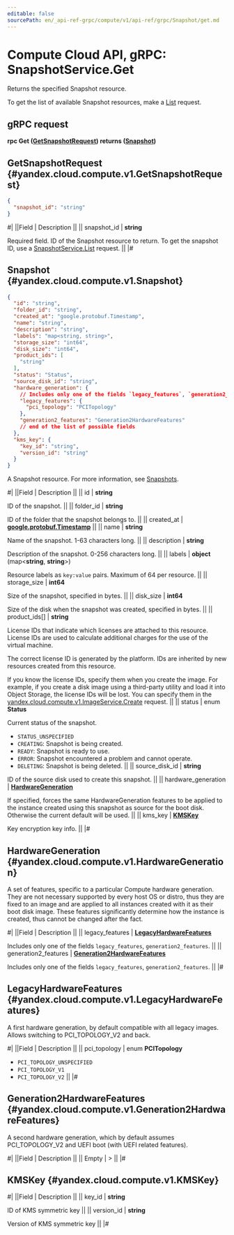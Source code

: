 ```yaml
---
editable: false
sourcePath: en/_api-ref-grpc/compute/v1/api-ref/grpc/Snapshot/get.md
---
```


# Compute Cloud API, gRPC: SnapshotService.Get

Returns the specified Snapshot resource.

To get the list of available Snapshot resources, make a [List](/docs/compute/api-ref/grpc/Snapshot/list#List) request.

## gRPC request

**rpc Get ([GetSnapshotRequest](#yandex.cloud.compute.v1.GetSnapshotRequest)) returns ([Snapshot](#yandex.cloud.compute.v1.Snapshot))**

## GetSnapshotRequest {#yandex.cloud.compute.v1.GetSnapshotRequest}

```json
{
  "snapshot_id": "string"
}
```

#|
||Field | Description ||
|| snapshot_id | **string**

Required field. ID of the Snapshot resource to return.
To get the snapshot ID, use a [SnapshotService.List](/docs/compute/api-ref/grpc/Snapshot/list#List) request. ||
|#

## Snapshot {#yandex.cloud.compute.v1.Snapshot}

```json
{
  "id": "string",
  "folder_id": "string",
  "created_at": "google.protobuf.Timestamp",
  "name": "string",
  "description": "string",
  "labels": "map<string, string>",
  "storage_size": "int64",
  "disk_size": "int64",
  "product_ids": [
    "string"
  ],
  "status": "Status",
  "source_disk_id": "string",
  "hardware_generation": {
    // Includes only one of the fields `legacy_features`, `generation2_features`
    "legacy_features": {
      "pci_topology": "PCITopology"
    },
    "generation2_features": "Generation2HardwareFeatures"
    // end of the list of possible fields
  },
  "kms_key": {
    "key_id": "string",
    "version_id": "string"
  }
}
```

A Snapshot resource. For more information, see [Snapshots](/docs/compute/concepts/snapshot).

#|
||Field | Description ||
|| id | **string**

ID of the snapshot. ||
|| folder_id | **string**

ID of the folder that the snapshot belongs to. ||
|| created_at | **[google.protobuf.Timestamp](https://developers.google.com/protocol-buffers/docs/reference/google.protobuf#timestamp)** ||
|| name | **string**

Name of the snapshot. 1-63 characters long. ||
|| description | **string**

Description of the snapshot. 0-256 characters long. ||
|| labels | **object** (map<**string**, **string**>)

Resource labels as `key:value` pairs. Maximum of 64 per resource. ||
|| storage_size | **int64**

Size of the snapshot, specified in bytes. ||
|| disk_size | **int64**

Size of the disk when the snapshot was created, specified in bytes. ||
|| product_ids[] | **string**

License IDs that indicate which licenses are attached to this resource.
License IDs are used to calculate additional charges for the use of the virtual machine.

The correct license ID is generated by the platform. IDs are inherited by new resources created from this resource.

If you know the license IDs, specify them when you create the image.
For example, if you create a disk image using a third-party utility and load it into Object Storage, the license IDs will be lost.
You can specify them in the [yandex.cloud.compute.v1.ImageService.Create](/docs/compute/api-ref/grpc/Image/create#Create) request. ||
|| status | enum **Status**

Current status of the snapshot.

- `STATUS_UNSPECIFIED`
- `CREATING`: Snapshot is being created.
- `READY`: Snapshot is ready to use.
- `ERROR`: Snapshot encountered a problem and cannot operate.
- `DELETING`: Snapshot is being deleted. ||
|| source_disk_id | **string**

ID of the source disk used to create this snapshot. ||
|| hardware_generation | **[HardwareGeneration](#yandex.cloud.compute.v1.HardwareGeneration)**

If specified, forces the same HardwareGeneration features to be applied to the instance
created using this snapshot as source for the boot disk. Otherwise the current default will be used. ||
|| kms_key | **[KMSKey](#yandex.cloud.compute.v1.KMSKey)**

Key encryption key info. ||
|#

## HardwareGeneration {#yandex.cloud.compute.v1.HardwareGeneration}

A set of features, specific to a particular Compute hardware generation.
They are not necessary supported by every host OS or distro, thus they are fixed to an image
and are applied to all instances created with it as their boot disk image.
These features significantly determine how the instance is created, thus cannot be changed after the fact.

#|
||Field | Description ||
|| legacy_features | **[LegacyHardwareFeatures](#yandex.cloud.compute.v1.LegacyHardwareFeatures)**

Includes only one of the fields `legacy_features`, `generation2_features`. ||
|| generation2_features | **[Generation2HardwareFeatures](#yandex.cloud.compute.v1.Generation2HardwareFeatures)**

Includes only one of the fields `legacy_features`, `generation2_features`. ||
|#

## LegacyHardwareFeatures {#yandex.cloud.compute.v1.LegacyHardwareFeatures}

A first hardware generation, by default compatible with all legacy images.
Allows switching to PCI_TOPOLOGY_V2 and back.

#|
||Field | Description ||
|| pci_topology | enum **PCITopology**

- `PCI_TOPOLOGY_UNSPECIFIED`
- `PCI_TOPOLOGY_V1`
- `PCI_TOPOLOGY_V2` ||
|#

## Generation2HardwareFeatures {#yandex.cloud.compute.v1.Generation2HardwareFeatures}

A second hardware generation, which by default assumes PCI_TOPOLOGY_V2
and UEFI boot (with UEFI related features).

#|
||Field | Description ||
|| Empty | > ||
|#

## KMSKey {#yandex.cloud.compute.v1.KMSKey}

#|
||Field | Description ||
|| key_id | **string**

ID of KMS symmetric key ||
|| version_id | **string**

Version of KMS symmetric key ||
|#